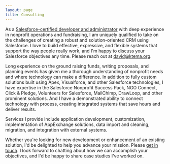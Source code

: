 ```yaml
---
layout: page
title: Consulting
---
```


As a [Salesforce-certified developer and administrator](http://certification.salesforce.com/verification-email?init=1&email=david@ktema.org) with deep experience in nonprofit operations and fundraising, I am uniquely qualified to take on the challenges of creating a robust and solution-oriented CRM using Salesforce. I love to build effective, expressive, and flexible systems that support the way people really work, and I'm happy to discuss your Salesforce objectives any time. Please reach out at [david@ktema.org](mailto:david@ktema.org).

Long experience on the ground raising funds, writing proposals, and planning events has given me a thorough understanding of nonprofit needs and where technology can make a difference. In addition to fully custom solutions built using Apex, Visualforce, and other Salesforce technologies, I have expertise in the Salesforce Nonprofit Success Pack, NGO Connect, Click & Pledge, Volunteers for Salesforce, MailChimp, DrawLoop, and other prominent solutions. And I have a demonstrated ability to connect technology with process, creating integrated systems that save hours and deliver results.

Services I provide include application development, customization, implementation of AppExchange solutions, data import and cleaning, migration, and integration with external systems.

Whether you're looking for new development or enhancement of an existing solution, I'd be delighted to help you advance your mission. Please [get in touch](mailto:david@ktema.org). I look forward to chatting about how we can accomplish your objectives, and I'd be happy to share case studies I've worked on.
